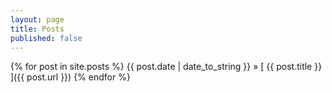 ```yaml
---
layout: page
title: Posts
published: false
---
```


<!-- <h3>Archive</h3> -->

{% for post in site.posts %}
  {{ post.date | date_to_string }} &raquo; [ {{ post.title }} ]({{ post.url }})
{% endfor %}
